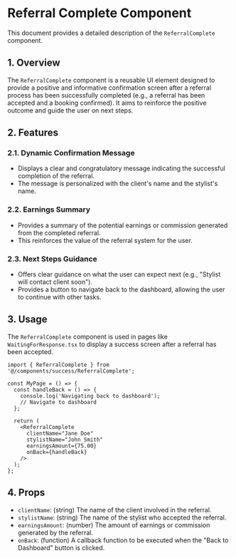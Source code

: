 # Referral Complete Component

This document provides a detailed description of the `ReferralComplete` component.

## 1. Overview

The `ReferralComplete` component is a reusable UI element designed to provide a positive and informative confirmation screen after a referral process has been successfully completed (e.g., a referral has been accepted and a booking confirmed). It aims to reinforce the positive outcome and guide the user on next steps.

## 2. Features

### 2.1. Dynamic Confirmation Message

-   Displays a clear and congratulatory message indicating the successful completion of the referral.
-   The message is personalized with the client's name and the stylist's name.

### 2.2. Earnings Summary

-   Provides a summary of the potential earnings or commission generated from the completed referral.
-   This reinforces the value of the referral system for the user.

### 2.3. Next Steps Guidance

-   Offers clear guidance on what the user can expect next (e.g., "Stylist will contact client soon").
-   Provides a button to navigate back to the dashboard, allowing the user to continue with other tasks.

## 3. Usage

The `ReferralComplete` component is used in pages like `WaitingForResponse.tsx` to display a success screen after a referral has been accepted.

```tsx
import { ReferralComplete } from '@/components/success/ReferralComplete';

const MyPage = () => {
  const handleBack = () => {
    console.log('Navigating back to dashboard');
    // Navigate to dashboard
  };

  return (
    <ReferralComplete
      clientName="Jane Doe"
      stylistName="John Smith"
      earningsAmount={75.00}
      onBack={handleBack}
    />
  );
};
```

## 4. Props

-   `clientName`: (string) The name of the client involved in the referral.
-   `stylistName`: (string) The name of the stylist who accepted the referral.
-   `earningsAmount`: (number) The amount of earnings or commission generated by the referral.
-   `onBack`: (function) A callback function to be executed when the "Back to Dashboard" button is clicked.